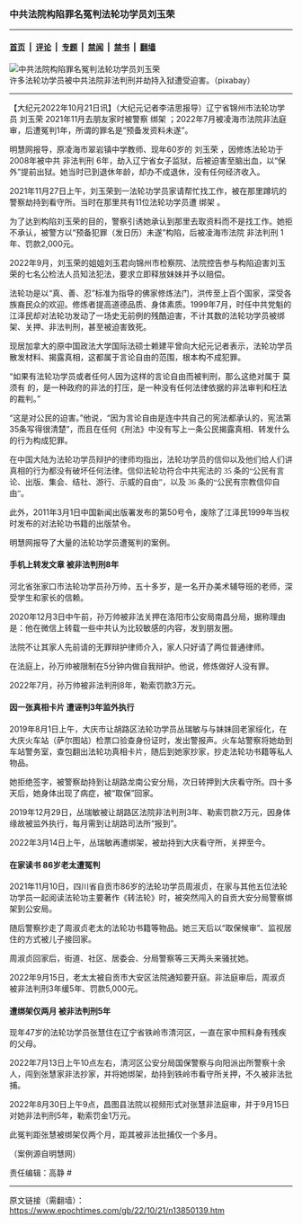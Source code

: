 ### 中共法院构陷罪名冤判法轮功学员刘玉荣

---

#### [首页](../../../..?n13850139) &nbsp;|&nbsp; [评论](../../../../../epoch-comment?n13850139) &nbsp;|&nbsp; [专题](../../../../../epoch-special?n13850139) &nbsp;|&nbsp; [禁闻](../../../../../epoch-news?n13850139) &nbsp;|&nbsp; [禁书](../../../../../books?n13850139) &nbsp;|&nbsp; [翻墙](https://github.com/gfw-breaker/nogfw/blob/master/README.md?n13850139)


<div><img alt="中共法院构陷罪名冤判法轮功学员刘玉荣" class="attachment-djy_600_400 size-djy_600_400 wp-post-image" src="https://i.epochtimes.com/assets/uploads/2021/12/id13417399-pixabay-600x400.jpg"/>
<div class="caption">
 许多法轮功学员被中共法院非法判刑并劫持入狱遭受迫害。（pixabay）
</div></div><hr/><div class="post_content" id="artbody" itemprop="articleBody">
 <!-- article content begin -->
 <p>
  【大纪元2022年10月21日讯】（大纪元记者李洁思报导）辽宁省锦州市法轮功学员
  <ok href="https://www.epochtimes.com/gb/tag/%E5%88%98%E7%8E%89%E8%8D%A3.html">
   刘玉荣
  </ok>
  2021年11月去朋友家时被警察
  <ok href="https://www.epochtimes.com/gb/tag/%E7%BB%91%E6%9E%B6.html">
   绑架
  </ok>
  ；2022年7月被凌海市法院非法庭审，后遭冤判1年，所谓的罪名是“预备发资料未遂”。
 </p>
 <p>
  明慧网报导，原凌海市翠岩镇中学教师、现年60岁的
  <ok href="https://www.epochtimes.com/gb/tag/%E5%88%98%E7%8E%89%E8%8D%A3.html">
   刘玉荣
  </ok>
  ，因修炼法轮功于2008年被中共
  <ok href="https://www.epochtimes.com/gb/tag/%E9%9D%9E%E6%B3%95%E5%88%A4%E5%88%91.html">
   非法判刑
  </ok>
  6年，劫入辽宁省女子监狱，后被迫害至脑出血，以“保外”提前出狱。她当时已到退休年龄，却办不成退休，没有任何经济收入。
 </p>
 <p>
  2021年11月27日上午，刘玉荣到一法轮功学员家请帮忙找工作，被在那里蹲坑的警察劫持到看守所。当时在那里共有11位法轮功学员遭
  <ok href="https://www.epochtimes.com/gb/tag/%E7%BB%91%E6%9E%B6.html">
   绑架
  </ok>
  。
 </p>
 <p>
  为了达到构陷刘玉荣的目的，警察引诱她承认到那里去取资料而不是找工作。她拒不承认，被警方以“预备犯罪（发日历）未遂”构陷，后被凌海市法院
  <ok href="https://www.epochtimes.com/gb/tag/%E9%9D%9E%E6%B3%95%E5%88%A4%E5%88%91.html">
   非法判刑
  </ok>
  1年、罚款2,000元。
 </p>
 <p>
  2022年9月，刘玉荣的姐姐刘玉君向锦州市检察院、法院控告参与构陷迫害刘玉荣的七名公检法人员知法犯法，要求立即释放妹妹并予以赔偿。
 </p>
 <p>
  法轮功是以“真、善、忍”标准为指导的佛家修炼法门，洪传至上百个国家，深受各族裔民众的欢迎。修炼者提高道德品质、身体素质。1999年7月，时任中共党魁的江泽民却对法轮功发动了一场史无前例的残酷迫害，不计其数的法轮功学员被绑架、关押、非法判刑，甚至被迫害致死。
 </p>
 <p>
  现居加拿大的原中国政法大学国际法硕士赖建平曾向大纪元记者表示，法轮功学员散发材料、揭露真相，这都属于言论自由的范围，根本构不成犯罪。
 </p>
 <p>
  “如果有法轮功学员或者任何人因为这样的言论自由而被判刑，那么这绝对属于
  <ok href="https://www.epochtimes.com/gb/tag/%E8%8E%AB%E9%A1%BB%E6%9C%89.html">
   莫须有
  </ok>
  的，是一种政府的非法的打压，是一种没有任何法律依据的非法审判和枉法的裁判。”
 </p>
 <p>
  “这是对公民的迫害。”他说，“因为言论自由是连中共自己的宪法都承认的，宪法第35条写得很清楚”，而且在任何《刑法》中没有写上一条公民揭露真相、转发什么的行为构成犯罪。
 </p>
 <p>
  <span style="font-family: '新细明体',serif; color: #222222;">
   在中国大陆为法轮功学员辩护的律师均指出，法轮功学员的信仰以及他们给人们讲真相的行为都没有破坏任何法律。信仰法轮功符合中共宪法的
   <span lang="EN-US">
    35
   </span>
   条的“公民有言论、出版、集会、结社、游行、示威的自由”，以及
   <span lang="EN-US">
    36
   </span>
   条的“公民有宗教信仰自由”。
  </span>
 </p>
 <p>
  此外，2011年3月1日中国新闻出版署发布的第50号令，废除了江泽民1999年当权时发布的对法轮功书籍的出版禁令。
 </p>
 <p>
  明慧网报导了大量的法轮功学员遭冤判的案例。
 </p>
 <h4>
  手机上转发文章 被非法判刑8年
 </h4>
 <p>
  河北省张家口市法轮功学员孙万帅，五十多岁，是一名开办美术辅导班的老师，深受学生和家长的信赖。
 </p>
 <p>
  2020年12月3日中午前，孙万帅被非法关押在洛阳市公安局南昌分局，据称理由是：他在微信上转载一些中共认为比较敏感的内容，发到朋友圈。
 </p>
 <p>
  法院不让其家人先前请的无罪辩护律师介入，家人只好请了两位普通律师。
 </p>
 <p>
  在法庭上，孙万帅被限制在5分钟内做自我辩护。他说，修炼做好人没有罪。
 </p>
 <p>
  2022年7月，孙万帅被非法判刑8年，勒索罚款3万元。
 </p>
 <h4>
  因一张真相卡片 遭诬判3年监外执行
 </h4>
 <p>
  2019年8月1日上午，大庆市让胡路区法轮功学员丛瑞敏与与妹妹回老家绥化，在大庆火车站（萨尔图站）检票口验查身份证时，发出警报声。火车站警察将她劫到车站警务室，查包翻出法轮功真相卡片，随后到她家抄家，抄走法轮功书籍等私人物品。
 </p>
 <p>
  她拒绝签字，被警察劫持到让胡路龙南公安分局，次日转押到大庆看守所。四十多天后，她身体出现了病症，被“取保”回家。
 </p>
 <p>
  2019年12月29日，丛瑞敏被让胡路区法院非法判刑3年、勒索罚款2万元，因身体缘故被监外执行，每月需到让胡路司法所“报到”。
 </p>
 <p>
  2022年3月14日上午，丛瑞敏再遭绑架，被劫持到大庆看守所，关押至今。
 </p>
 <h4>
  在家读书 86岁老太遭冤判
 </h4>
 <p>
  2021年11月10日，四川省自贡市86岁的法轮功学员周淑贞，在家与其他五位法轮功学员一起阅读法轮功主要著作《转法轮》时，被突然闯入的自贡大安分局警察绑架到公安局。
 </p>
 <p>
  随后警察抄走了周淑贞老太的法轮功书籍等物品。她三天后以“取保候审”、监视居住的方式被儿子接回家。
 </p>
 <p>
  周淑贞回家后，街道、社区、居委会、分局警察等三天两头来骚扰她。
 </p>
 <p>
  2022年9月15日，老太太被自贡市大安区法院通知要开庭。非法庭审后，周淑贞被非法判刑3年缓5年、罚款5,000元。
 </p>
 <h4>
  遭绑架仅两月 被非法判刑5年
 </h4>
 <p>
  现年47岁的法轮功学员张慧住在辽宁省铁岭市清河区，一直在家中照料身有残疾的父母。
 </p>
 <p>
  2022年7月13日上午10点左右，清河区公安分局国保警察与向阳派出所警察十余人，闯到张慧家非法抄家，并将她绑架，劫持到铁岭市看守所关押，不久被非法批捕。
 </p>
 <p>
  2022年8月30日上午9点，昌图县法院以视频形式对张慧非法庭审，并于9月15日对她非法判刑5年，勒索罚金1万元。
 </p>
 <p>
  此冤判距张慧被绑架仅两个月，距其被非法批捕仅一个多月。
 </p>
 <p>
  （案例源自明慧网）
 </p>
 <p>
  责任编辑：高静 #
 </p>
 <!-- article content end -->
 <div id="below_article_ad">
 </div>
</div>


---

原文链接（需翻墙）：https://www.epochtimes.com/gb/22/10/21/n13850139.htm
